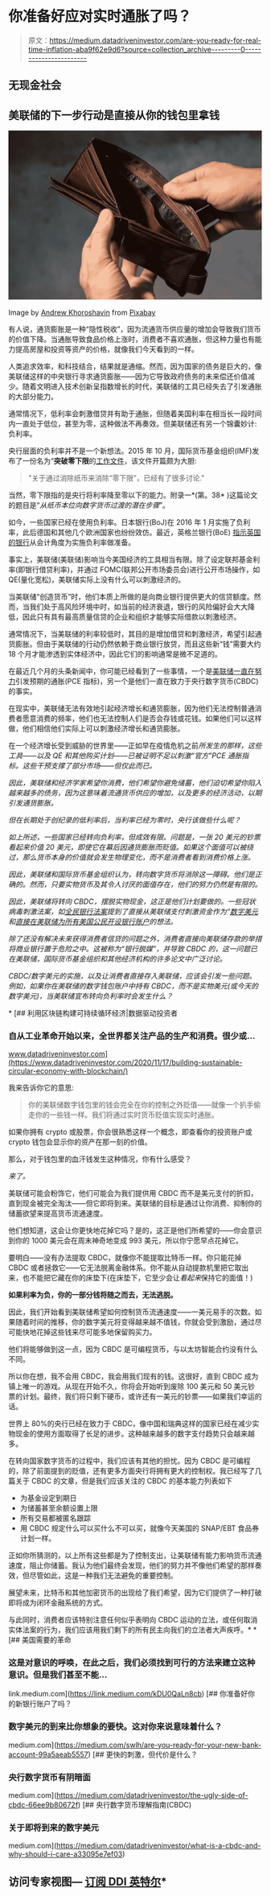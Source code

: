 # 你准备好应对实时通胀了吗？

> 原文：<https://medium.datadriveninvestor.com/are-you-ready-for-real-time-inflation-aba9f62e9d6?source=collection_archive---------0----------------------->

## 无现金社会

## 美联储的下一步行动是直接从你的钱包里拿钱

![](img/517cc02d93903ec05eab267f13dbdb99.png)

Image by [Andrew Khoroshavin](https://pixabay.com/users/chronomarchie-6883517/?utm_source=link-attribution&utm_medium=referral&utm_campaign=image&utm_content=3548021) from [Pixabay](https://pixabay.com/?utm_source=link-attribution&utm_medium=referral&utm_campaign=image&utm_content=3548021)

有人说，通货膨胀是一种“隐性税收”，因为流通货币供应量的增加会导致我们货币的价值下降。当通胀导致食品价格上涨时，消费者不喜欢通胀，但这种力量也有能力提高房屋和投资等资产的价格，就像我们今天看到的一样。

人类追求效率，和科技结合，结果就是通缩。然而，因为国家的债务是巨大的，像美联储这样的中央银行寻求通货膨胀——因为它导致政府债务的未来偿还价值减少。随着文明进入技术创新呈指数增长的时代，美联储的工具已经失去了引发通胀的大部分能力。

通常情况下，低利率会刺激借贷并有助于通胀，但随着美国利率在相当长一段时间内一直处于低位，甚至为零，这种做法不再奏效。但美联储还有另一个锦囊妙计:负利率。

央行层面的负利率并不是一个新想法。2015 年 10 月，国际货币基金组织(IMF)发布了一份名为“**突破零下限**的[工作文件](https://www.imf.org/en/Publications/WP/Issues/2016/12/31/Breaking-Through-the-Zero-Lower-Bound-43358)，该文件开篇颇为大胆:

> "关于通过消除纸币来消除“零下限”，已经有了很多讨论."

当然，零下限指的是央行将利率降至零以下的能力。附录一*(第。38* )这篇论文的题目是“*从纸币本位向数字货币过渡的潜在步骤*”。

如今，一些国家已经在使用负利率。日本银行(BoJ)在 2016 年 1 月实施了负利率，此后德国和其他几个欧洲国家也纷纷效仿。最近，英格兰银行(BoE) [指示英国的银行](https://www.cnbc.com/amp/2020/10/12/bank-of-england-asks-banks-about-readiness-for-negative-rates.html)从会计角度为实施负利率做准备。

事实上，美联储(美联储)影响当今美国经济的工具相当有限。除了设定联邦基金利率(即银行借贷利率)，并通过 FOMC(联邦公开市场委员会)进行公开市场操作，如 QE(量化宽松)，美联储实际上没有什么可以刺激经济的。

当美联储“创造货币”时，他们本质上所做的是向商业银行提供更大的信贷额度。然而，当我们处于高风险环境中时，如当前的经济衰退，银行的风险偏好会大大降低，因此只有具有最高质量信贷的企业和组织才能够实际借款以刺激经济。

通常情况下，当美联储的利率较低时，其目的是增加借贷和刺激经济，希望引起通货膨胀。但由于美联储的行动仍然依赖于商业银行放贷，而且这些新“钱”需要大约 18 个月才能渗透到实体经济中，因此它们的影响通常是微不足道的。

在最近几个月的头条新闻中，你可能已经看到了一些事情，一个是[美联储一直在努力](https://medium.com/datadriveninvestor/why-big-daddy-fed-cant-get-it-up-inflation-of-course-8ae12ce93473)引发预期的通胀(PCE 指标)，另一个是他们一直在致力于央行数字货币(CBDC)的事实。

在现实中，美联储无法有效地引起经济增长和通货膨胀，因为他们无法控制普通消费者愿意消费的频率，他们也无法控制人们是否会存钱或花钱。如果他们可以这样做，他们相信他们实际上可以刺激经济增长和通货膨胀。

在一个经济增长受到威胁的世界里——正如早在疫情危机之前*所发生的那样，这些工具——以及 QE 和其他购买计划——已被证明不足以刺激“官方”PCE 通胀指标。这些干预支撑了部分市场——但仅此而已。*

*因此，美联储和经济学家希望你消费，他们希望你避免储蓄，他们迫切希望你陷入越来越多的债务，因为这意味着流通货币供应的增加，以及更多的经济活动，以期引发通货膨胀。*

*但在长期处于创纪录的低利率后，当利率已经为零时，央行该做些什么呢？*

*如上所述，一些国家已经转向负利率，但成效有限。问题是，一张 20 美元的钞票看起来价值 20 美元，即使它在幕后因通货膨胀而贬值。如果这个面值可以被绕过，那么货币本身的价值就会发生物理变化，而不是消费者看到消费价格上涨。*

*因此，美联储和国际货币基金组织认为，转向数字货币将消除这一障碍。他们是正确的。然而，只要实物货币及其令人讨厌的面值存在，他们的努力仍然是有限的。*

*因此，美联储将转向 CBDC，摆脱实物现金，这正是他们计划要做的。一些冠状病毒刺激法案，如[全民银行法案](https://www.congress.gov/bill/116th-congress/senate-bill/3571/text)提到了直接从美联储支付刺激资金作为“[数字美元](https://www.ledgerinsights.com/digital-dollar-congress-covid-19-stimulus-bill/)和[直接在美联储为所有美国公民开设银行账户](https://medium.com/swlh/are-you-ready-for-your-new-bank-account-99a5aeab5557)的想法。*

*除了还没有解决未来获得消费者信贷的问题之外，消费者直接向美联储存款的举措将商业银行置于危险之中。这被称为“银行脱媒”，并导致 CBDC 的，这一问题已在美联储，国际货币基金组织和其他经济机构的许多论文中广泛讨论。*

*CBDC/数字美元的实施，以及让消费者直接存入美联储，应该会引发一些问题。例如，如果你在美联储的数字钱包账户中持有 CBDC，而不是实物美元(或今天的数字美元)，当美联储宣布转向负利率时会发生什么？*

*[](https://www.datadriveninvestor.com/2020/11/17/building-sustainable-circular-economy-with-blockchain/) [## 利用区块链构建可持续循环经济|数据驱动投资者

### 自从工业革命开始以来，全世界都关注产品的生产和消费。很少或…

www.datadriveninvestor.com](https://www.datadriveninvestor.com/2020/11/17/building-sustainable-circular-economy-with-blockchain/) 

我来告诉你它的意思:

> 你的美联储数字钱包里的钱会完全在你的控制之外贬值——就像一个扒手偷走你的一些钱一样。我们将通过实时货币贬值实现实时通胀。

如果你拥有 crypto 或股票，你会很熟悉这样一个概念，即查看你的投资账户或 crypto 钱包会显示你的资产在那一刻的价值。

那么，对于钱包里的血汗钱发生这种情况，你有什么感受？

*来了。*

美联储可能会粉饰它，他们可能会为我们提供用 CBDC 而不是美元支付的折扣，直到现金被完全淘汰——但它即将到来。美联储的目标是通过让你消费、抑制你的储蓄欲望来提高货币流通速度。

他们想知道，这会让你更快地花掉它吗？是的，这正是他们所希望的——你会意识到你的 1000 美元会在周末神奇地变成 993 美元，所以你宁愿早点花掉它。

要明白——没有办法提取 CBDC，就像你不能提取比特币一样。你只能花掉 CBDC 或者拯救它——它无法脱离金融体系。你不能从自动提款机里把它取出来，也不能把它藏在你的床垫下(在床垫下，它至少会让*看起来*保持它的面值！)

**如果利率为负，你的一部分钱将随之而去，无法逃脱。**

因此，我们开始看到美联储希望如何控制货币流通速度——一美元易手的次数。如果随着时间的推移，你的数字美元将变得越来越不值钱，你就会受到激励，通过尽可能快地花掉这些钱来尽可能多地保留购买力。

他们将能够做到这一点，因为 CBDC 是可编程货币，与以太坊智能合约没有什么不同。

所以你在想，我不会用 CBDC，我会用我们现有的钱。这很好，直到 CBDC 成为镇上唯一的游戏。从现在开始不久，你将会开始听到废除 100 美元和 50 美元钞票的计划。最终，我们将只剩下硬币，或许还有一美元的钞票——如果我们幸运的话。

世界上 80%的央行已经在致力于 CBDC，像中国和瑞典这样的国家已经在减少实物现金的使用方面取得了长足的进步。这种越来越多的数字支付趋势只会越来越多。

在转向国家数字货币的过程中，我们应该有其他的担忧。因为 CBDC 是可编程的，除了前面提到的贬值，还有更多方面央行将拥有更大的控制权。我已经写了几篇关于 CBDC 的文章，但是我们应该关注的 CBDC 的基本能力列表如下

*   为基金设定到期日
*   为储蓄甚至余额设置上限
*   所有交易都被匿名跟踪
*   用 CBDC 规定什么可以买什么不可以买，就像今天美国的 SNAP/EBT 食品券计划一样。

正如你所猜测的，以上所有这些都是为了控制支出，让美联储有能力影响货币流通速度，阻止你储蓄。我认为他们最终会发现，他们的努力并不像他们希望的那样奏效，但尽管如此，这是一种我们无法避免的重要控制。

展望未来，比特币和其他加密货币的出现给了我们希望，因为它们提供了一种打破即将成为闭环金融系统的方式。

与此同时，消费者应该特别注意任何似乎表明向 CBDC 运动的立法，或任何取消实体法案的行为，我们应该用我们剩下的所有民主向我们的立法者大声疾呼。* *[](https://link.medium.com/kDU0QaLn8cb) [## 美国需要的革命

### 这是对意识的呼唤，在此之后，我们必须找到可行的方法来建立这种意识。但是我们甚至不能…

link.medium.com](https://link.medium.com/kDU0QaLn8cb) [](https://medium.com/swlh/are-you-ready-for-your-new-bank-account-99a5aeab5557) [## 你准备好你的新银行账户了吗？

### 数字美元的到来比你想象的要快。这对你来说意味着什么？

medium.com](https://medium.com/swlh/are-you-ready-for-your-new-bank-account-99a5aeab5557) [](https://medium.com/datadriveninvestor/the-ugly-side-of-cbdc-66ee9b80672f) [## 更快的刺激，但代价是什么？

### 央行数字货币有阴暗面

medium.com](https://medium.com/datadriveninvestor/the-ugly-side-of-cbdc-66ee9b80672f) [](https://medium.com/datadriveninvestor/what-is-a-cbdc-and-why-should-i-care-a33095e7ef03) [## 央行数字货币理解指南(CBDC)

### 关于即将到来的数字美元

medium.com](https://medium.com/datadriveninvestor/what-is-a-cbdc-and-why-should-i-care-a33095e7ef03) 

## 访问专家视图— [订阅 DDI 英特尔](https://datadriveninvestor.com/ddi-intel)*